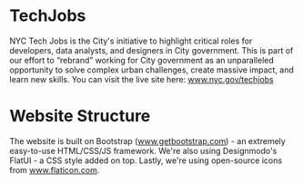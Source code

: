 # TechJobs
NYC Tech Jobs is the City's initiative to highlight critical roles for developers, data analysts, and designers in City government. This is part of our effort to “rebrand” working for City government as an unparalleled opportunity to solve complex urban challenges, create massive impact, and learn new skills. You can visit the live site here: www.nyc.gov/techjobs

# Website Structure
The website is built on Bootstrap (www.getbootstrap.com) - an extremely easy-to-use HTML/CSS/JS framework. We're also using Designmodo's FlatUI - a CSS style added on top. Lastly, we're using open-source icons from www.flaticon.com.
